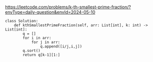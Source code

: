 https://leetcode.com/problems/k-th-smallest-prime-fraction/?envType=daily-question&envId=2024-05-10

```
class Solution:
    def kthSmallestPrimeFraction(self, arr: List[int], k: int) -> List[int]:
        q = []
        for i in arr:
            for j in arr:
                q.append([i/j,i,j])
        q.sort()
        return q[k-1][1:]
```
